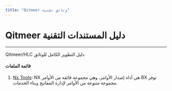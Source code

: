 ```yaml
---
title: "Qitmeer وثائق تقنية"
---
```


# Qitmeer دليل المستندات التقنية

------------

Qitmeer/HLC دليل التطوير الكامل للوثائق

#### قائمة الملفات

1. [Nx Tools](./nxtools/): NX هي أداة إصدار الأوامر، وهي مجموعة فائقة من الأوامر BX توفر مجموعة متنوعة من الأوامر لإدارة المفاتيح وبناء الخدمات.
